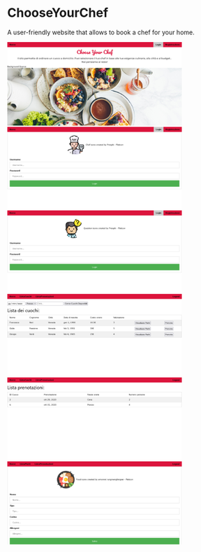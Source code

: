 # ChooseYourChef
A user-friendly website that allows to book a chef for your home.

<img src="Homepage.png" alt="drawing" width="400"/><img src="LoginCuoco.png" alt="drawing" width="400"/>
<img src="LoginCliente.png" alt="drawing" width="400"/><img src="ListaCuochi.png" alt="drawing" width="400"/>
<img src="ListaPrenotazioni.png" alt="drawing" width="400"/><img src="NuovoPiatto.png" alt="drawing" width="400"/>
